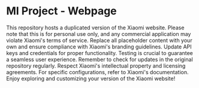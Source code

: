 # MI Project - Webpage
This repository hosts a duplicated version of the Xiaomi website. Please note that this is for personal use only, and any commercial application may violate Xiaomi's terms of service. Replace all placeholder content with your own and ensure compliance with Xiaomi's branding guidelines. Update API keys and credentials for proper functionality. Testing is crucial to guarantee a seamless user experience. Remember to check for updates in the original repository regularly. Respect Xiaomi's intellectual property and licensing agreements. For specific configurations, refer to Xiaomi's documentation. Enjoy exploring and customizing your version of the Xiaomi website!
